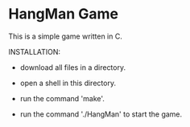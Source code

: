 # HangMan Game

This is a simple game written in C.

INSTALLATION:

- download all files in a directory.

- open a shell in this directory.

- run the command 'make'.


- run the command './HangMan' to start the game.
